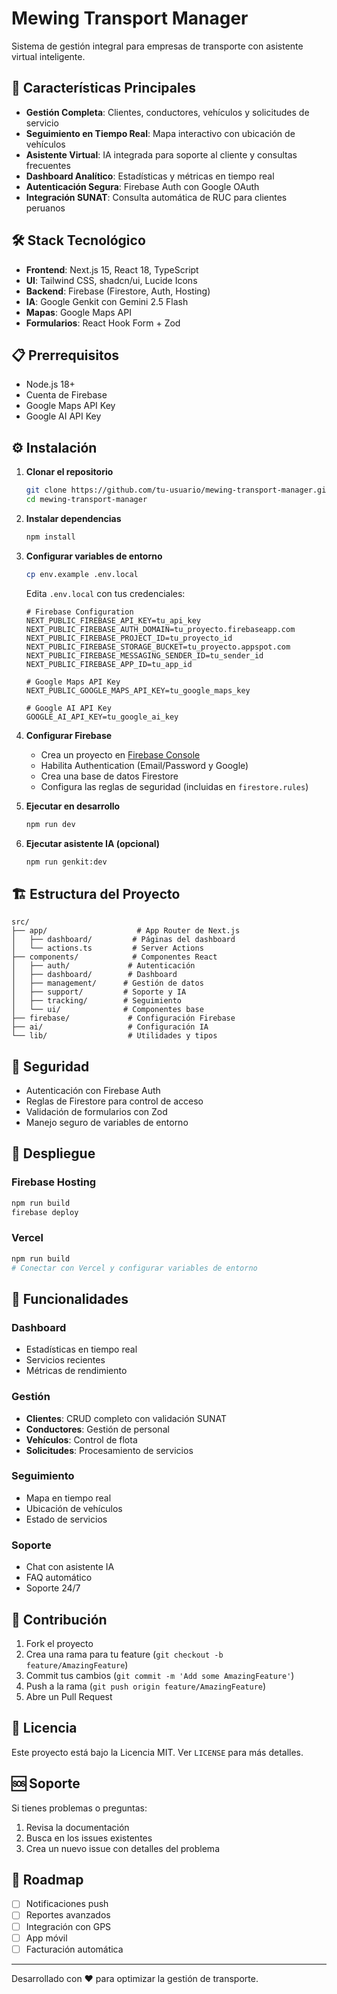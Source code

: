 # Mewing Transport Manager

Sistema de gestión integral para empresas de transporte con asistente virtual inteligente.

## 🚀 Características Principales

- **Gestión Completa**: Clientes, conductores, vehículos y solicitudes de servicio
- **Seguimiento en Tiempo Real**: Mapa interactivo con ubicación de vehículos
- **Asistente Virtual**: IA integrada para soporte al cliente y consultas frecuentes
- **Dashboard Analítico**: Estadísticas y métricas en tiempo real
- **Autenticación Segura**: Firebase Auth con Google OAuth
- **Integración SUNAT**: Consulta automática de RUC para clientes peruanos

## 🛠️ Stack Tecnológico

- **Frontend**: Next.js 15, React 18, TypeScript
- **UI**: Tailwind CSS, shadcn/ui, Lucide Icons
- **Backend**: Firebase (Firestore, Auth, Hosting)
- **IA**: Google Genkit con Gemini 2.5 Flash
- **Mapas**: Google Maps API
- **Formularios**: React Hook Form + Zod

## 📋 Prerrequisitos

- Node.js 18+ 
- Cuenta de Firebase
- Google Maps API Key
- Google AI API Key

## ⚙️ Instalación

1. **Clonar el repositorio**
   ```bash
   git clone https://github.com/tu-usuario/mewing-transport-manager.git
   cd mewing-transport-manager
   ```

2. **Instalar dependencias**
   ```bash
   npm install
   ```

3. **Configurar variables de entorno**
   ```bash
   cp env.example .env.local
   ```
   
   Edita `.env.local` con tus credenciales:
   ```env
   # Firebase Configuration
   NEXT_PUBLIC_FIREBASE_API_KEY=tu_api_key
   NEXT_PUBLIC_FIREBASE_AUTH_DOMAIN=tu_proyecto.firebaseapp.com
   NEXT_PUBLIC_FIREBASE_PROJECT_ID=tu_proyecto_id
   NEXT_PUBLIC_FIREBASE_STORAGE_BUCKET=tu_proyecto.appspot.com
   NEXT_PUBLIC_FIREBASE_MESSAGING_SENDER_ID=tu_sender_id
   NEXT_PUBLIC_FIREBASE_APP_ID=tu_app_id
   
   # Google Maps API Key
   NEXT_PUBLIC_GOOGLE_MAPS_API_KEY=tu_google_maps_key
   
   # Google AI API Key
   GOOGLE_AI_API_KEY=tu_google_ai_key
   ```

4. **Configurar Firebase**
   - Crea un proyecto en [Firebase Console](https://console.firebase.google.com)
   - Habilita Authentication (Email/Password y Google)
   - Crea una base de datos Firestore
   - Configura las reglas de seguridad (incluidas en `firestore.rules`)

5. **Ejecutar en desarrollo**
   ```bash
   npm run dev
   ```

6. **Ejecutar asistente IA (opcional)**
   ```bash
   npm run genkit:dev
   ```

## 🏗️ Estructura del Proyecto

```
src/
├── app/                    # App Router de Next.js
│   ├── dashboard/         # Páginas del dashboard
│   └── actions.ts         # Server Actions
├── components/            # Componentes React
│   ├── auth/             # Autenticación
│   ├── dashboard/        # Dashboard
│   ├── management/      # Gestión de datos
│   ├── support/         # Soporte y IA
│   ├── tracking/        # Seguimiento
│   └── ui/              # Componentes base
├── firebase/             # Configuración Firebase
├── ai/                   # Configuración IA
└── lib/                  # Utilidades y tipos
```

## 🔐 Seguridad

- Autenticación con Firebase Auth
- Reglas de Firestore para control de acceso
- Validación de formularios con Zod
- Manejo seguro de variables de entorno

## 🚀 Despliegue

### Firebase Hosting
```bash
npm run build
firebase deploy
```

### Vercel
```bash
npm run build
# Conectar con Vercel y configurar variables de entorno
```

## 📱 Funcionalidades

### Dashboard
- Estadísticas en tiempo real
- Servicios recientes
- Métricas de rendimiento

### Gestión
- **Clientes**: CRUD completo con validación SUNAT
- **Conductores**: Gestión de personal
- **Vehículos**: Control de flota
- **Solicitudes**: Procesamiento de servicios

### Seguimiento
- Mapa en tiempo real
- Ubicación de vehículos
- Estado de servicios

### Soporte
- Chat con asistente IA
- FAQ automático
- Soporte 24/7

## 🤝 Contribución

1. Fork el proyecto
2. Crea una rama para tu feature (`git checkout -b feature/AmazingFeature`)
3. Commit tus cambios (`git commit -m 'Add some AmazingFeature'`)
4. Push a la rama (`git push origin feature/AmazingFeature`)
5. Abre un Pull Request

## 📄 Licencia

Este proyecto está bajo la Licencia MIT. Ver `LICENSE` para más detalles.

## 🆘 Soporte

Si tienes problemas o preguntas:

1. Revisa la documentación
2. Busca en los issues existentes
3. Crea un nuevo issue con detalles del problema

## 🎯 Roadmap

- [ ] Notificaciones push
- [ ] Reportes avanzados
- [ ] Integración con GPS
- [ ] App móvil
- [ ] Facturación automática

---

Desarrollado con ❤️ para optimizar la gestión de transporte.
